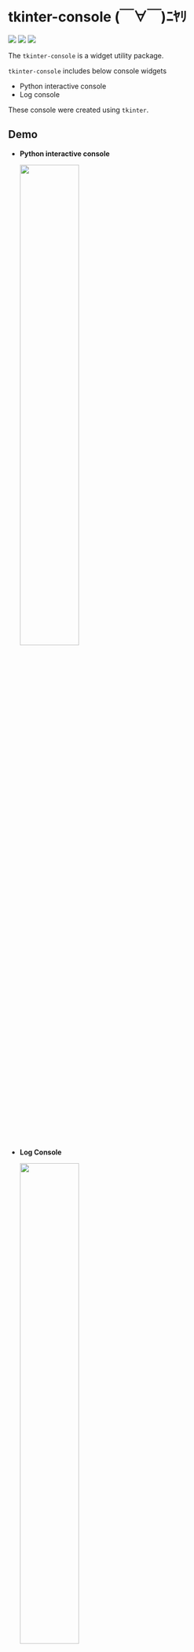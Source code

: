 # tkinter-console (￣∀￣)ﾆﾔﾘ

<img src="https://img.shields.io/badge/Python-3.x-3776AB.svg?logo=python&style=plastic" /> <img src="https://img.shields.io/badge/license-GPL-ffd700.svg?style=plastic" /> <img src="https://img.shields.io/badge/tkinter console-v0.0.1-3A98D9.svg?style=plastic" />

The `tkinter-console` is a widget utility package.

`tkinter-console` includes below console widgets
  - Python interactive console
  - Log console
   
These console were created using `tkinter`.


## Demo
- **Python interactive console**

  <img src='./docs/demo/console.jpg' width='50%' />


<br>

- **Log Console**

  <img src='./docs/demo/log_console.jpg' width='50%' />

<br>



<br><br>


## Table of Contents
- [tkinter-console](#tkinter-console-ﾆﾔﾘ)
  - [Demo](#demo)
  - [Table of Contents](#table-of-contents)
  - [Installation](#installation)
    - [Environment](#environment)
  - [Documentation](#documentation)
    - [Python interactive console](#python-interactive-console)
      - [1. Quick start](#1-quick-start)
      - [2. Customization](#2-customization)
        - [2.1 How to customize a config](#21-how-to-customize-a-config)
        - [2.2 How to use the customized config](#22-how-to-use-the-customized-config)
    - [Log Console](#log-console)
      - [1. Quick start](#1-quick-start-1)
      - [2. Other samples](#2-other-samples)
  - [More information](#more-information)
  - [License](#license)
  - [References](#references)


<br><br>

## Installation

### Environment
- Widows10
- Python 3.10.8
  
My python environment is the `Python 3.10.8`, but maybe it can be executed any minor version.
```bash
pip install git+https://github.com/BlackHatD/tkinter-console.git
```

<br><br>

## Documentation
- **console** (Python Interactive Console)
    -  [ ] [`PyConsole`](./tkinter_console/console/pyconsole.py) : base class
    -  [x] [`PyConsoleEx`](./tkinter_console/console/pyconsole_ex.py) : extended `PyConsole` class
<br>

- **log_console**
    - [ ] [`LogConsoleFrame`](./tkinter_console/log_console/frames/console.py): base class
    - [ ] [`LogSelectorFrame`](./tkinter_console/log_console/frames/selector.py): base class
    - [x] [`LogConsoleExFrame`](./tkinter_console/log_console/frames/console_ex.py): mixes `LogSelectorFrame` and `LogConsoleFrame`


basically use checked.  
the not checked class of samples are [here](./tests), if you want to use it.

<br>

### Python interactive console

#### 1. Quick start

```python
# -*- coding:utf-8 -*-
import tkinter as tk
from tkinter_console import PyConsoleEx

if __name__ == '__main__':
    root = tk.Tk()
    root.title('PyConsoleEx Test01')

    # create an instance
    console = PyConsoleEx(root, locals())
    console.init()  # initialize
    console.pack()  # pack

    # it's also ok
    # console.init().pack()

    root.mainloop()
```

<img src='./docs/console/img/01_quick_start.jpg' width='60%' />


- **Note:**  
  If you generate an infinite loop, press **`ctrl`**+**`c`** key.  
  like the below code...
  ```python
  while True:
    # something...
  ```

  - About `Key` bindings  
    - **`ctrl`**+**`c`** key
      - initialized prompt on the current line (default)
      - kill the thread, and initialized prompt (when the entered command is being executed)
    <br>

    - **`up`** and **`down`** key  
      - `up`: prev history
      - `down` : next history
  

<br><br>

#### 2. Customization

##### 2.1 How to customize a config
generate a config at first  
(generated in the current directory as `settings/console.json`)
```python
# -*- coding:utf-8 -*-
from tkinter_console import PyConsoleEx

if __name__ == '__main__':
    # generate a config at first
    PyConsoleEx.generate_config()

    # customize the generated config
```
##### see [default config](./tkinter_console/console/settings/console.json)
<br>


<details><summary><b>Customize Console</b></summary><br>


  - console area
    ```python
    "console": {...}
    ```

    - kwargs area
      ```json
      "kwargs": {
        "foreground": "silver",
        "background": "black"
      }
      ```

      `kwargs` is the **`Text`**'s **`configure`** kwargs

      <br><br>

    - prompt area
      ```json
      "prompt": {
          "normal": ">>> ",
          "wait": "... ",
          "kwargs": {
              "foreground": "steelblue"
          }
      }

      ```

      `normal` and `wait` are prompted string.
      - `normal`
          is normal state

      - `wait`
          is wait state, if an inputted command includes `:` at the last.
      <br>


      `kwargs` is the **`Text`**'s **`tag_configure`** kwargs 

      <br>

      - **NOTE**:  
          Don't edit key, and don't add anything except in `kwargs` values
      <br>


    <br>

    - std area
      ```json
      "std": {
        "stdin": {
          "kwargs": {}
        },
        "stdout": {
          "kwargs": {}
        },
        "stderr": {
          "kwargs": {"foreground": "darkred"}
        },
        "traceback": {
          "kwargs": {}
        }
      }
      ```

      `stdin`, `stdout`, `stderr`, `traceback` settings  
      ex) If `stderr` occurred, displayed in `darkred` in this case.  
      <br>

      `kwargs` is the **`Text`**'s **`tag_configure`** kwargs 

      <br>


      - **NOTE**:  
          Don't edit key, and don't add anything except in `kwargs` values
      <br>
</details>
<br>

<details><summary><b>Customize Syntax Highlighting</b></summary><br>

  - syntax area
    ```python
      "syntax": {...}
    ```
    
    belows `kwargs` is the **`Text`**'s **`tag_configure`** kwargs 

    <br>

    - builtins area

      ```json
      "builtins": {
        "kwargs": {
          "foreground": "peachpuff"
        }
      }
      ```
      if a builtin's keyword is input, it's highlighted in `peachpuff`, in this case.
      <br>

      - **NOTE**:  
        Don't edit key, and don't add anything except in `kwargs` values
       
    <br>

    - normal area
      ```python
      "normal": {...}
      ```

      In this area, don't check as regex
      <br>

      - format
        ```python
        "target_keyword": {
          "kwargs": {}
        }
        ```
        - **NOTE**:  
          `target_keyword` is anything OK.  
          Don't add other keys except in `kwargs` values.  
          <br>

          If set builtin's key, it' overridden (not updated) this settings.  
          In this case `"kwargs": {}`, displayed in default color.  

      <br>

      - example
        ```json
        "def": {
          "kwargs": {
            "foreground": "deepskyblue"
          }
        }
        ```

    <br><br>
      
    - regex area
      ```python
      "regex": {...}
      ```
      In this area, check as regex
      <br>

      - format
        ```python
        "target_keyword": {
          "kwargs": {
            "pattern": ""
          }
        }
        ```
        - **NOTE**:  
          `target_keyword` is anything OK.  
          In the `kwargs`, **need** `pattern` key, which is an original key.   
          Don't add other keys except in `kwargs` values.

          <br>

      - example
        ```json
        "double_quotation": {
          "kwargs": {
            "pattern": "\".*?\"",
            "foreground": "forestgreen"
          }
        }
        ```
    <br>

</details>

<br>

sample

<img src="./docs/console/img/02_customize_config.jpg" width="60%" />

<br><br>


##### 2.2 How to use the customized config

```python
# create an instance
console = PyConsoleEx(master, locals())

# load config
console.load_config('./settings/console.json')
```

<br><br>

### Log Console
#### 1. Quick start
<details><summary><b>source</b></summary>

  ```python
  # -*- coding:utf-8 -*-
  import tkinter as tk
  from tkinter import ttk
  from logging import (
      getLogger
      , DEBUG
      , INFO
  )

  # my modules and packages
  from tkinter_console.log_console import LogConsoleExFrame

  if __name__ == '__main__':
      # create a logger object and set logger level
      logger = getLogger(__name__)
      logger.setLevel(DEBUG)

      # define loglog method for using button
      def loglog():
          logger.debug('debug message')
          logger.info('info message')
          logger.warning('warn message')
          logger.error('error message')
          logger.critical('critical message')


      # create root object
      root = tk.Tk()
      root.title('Quick start')

      # create console frame
      console_frame = LogConsoleExFrame(root, logger, level=INFO)

      # set log format
      console_frame.log_formatter = '%(asctime)s\t[%(levelname)-8s]\t%(name)s\t%(filename)s\t%(funcName)s:%(lineno)d\t%(message)s'

      # initialize console frame at first
      console_frame.init().pack()

      # for test
      button_frame = tk.LabelFrame(root, text='LOGLOG', foreground='white', background="blue", height=20, pady=5)
      button_frame.pack(fill=tk.BOTH)
      button = ttk.Button(button_frame, text="LOGGING", command=loglog)
      button.pack(fill=tk.X, expand=True)

      # run loglog function at first
      loglog()


      # mainloop
      root.mainloop()
  ```
</details><br>

<img src='./docs/log_console/img/01_quick_start.jpg' width='60%' />

<br><br>


#### 2. Other samples
- [Enabled expand button](./docs/log_console/02_enabled_expand.py)
- [Threading Sample](./docs/log_console/03_threading_sample.py)



<br><br>

## More information
TODO

<br><br>

## License
[GNU GENERAL PUBLIC LICENSE Version 2](./LICENSE)



<br><br>

## References
[How to highlight whole syntax(including every modules's Keywords,class,etc.) of python in text widget in python tkinter](https://stackoverflow.com/questions/71544812/how-to-highlight-whole-syntaxincluding-every-moduless-keywords-class-etc-of)  
[Logging to a Tkinter ScrolledText Widget](https://beenje.github.io/blog/posts/logging-to-a-tkinter-scrolledtext-widget/)  
[TkinterでLog出力用windowを作ってみました](https://qiita.com/Nomisugi/items/45349c04ebe0b88d22fb)  


<br><br>

